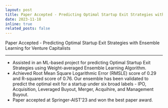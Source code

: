 ```yaml
---
layout: post
title: Paper Accepted - Predicting Optimal Startup Exit Strategies with Ensemble Learning for Venture Capitalists
date: 2023-11-18
inline: true
related_posts: false
---
```


Paper Accepted - Predicting Optimal Startup Exit Strategies with Ensemble Learning for Venture Capitalists

---

- Assisted in an ML-based project for predicting Optimal Startup Exit Strategies using Weight-averaged Ensemble Learning Algorithm.
- Achieved Root Mean Square Logarithmic Error (RMSLE) score of 0.29 and R-squared score of 0.76. Our ensemble has been validated to predict the optimal exit for a startup under six broad labels - IPO, Acquisition, Leveraged Buyout, Merger, Acquihire, and Management Buyout.
- Paper accepted at Springer-AIST’23 and won the best paper award.
